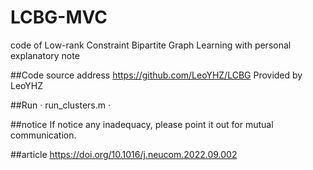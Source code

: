 # LCBG-MVC
code of Low-rank Constraint Bipartite Graph Learning with personal explanatory note

##Code source address
https://github.com/LeoYHZ/LCBG  Provided by LeoYHZ

##Run
·
run_clusters.m
·

##notice
If notice any inadequacy, please point it out for mutual communication.

##article
https://doi.org/10.1016/j.neucom.2022.09.002
        
        
        
        
        
 
        
